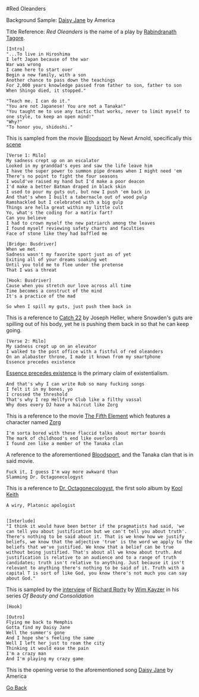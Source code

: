 #Red Oleanders

Background Sample: [Daisy Jane](https://www.youtube.com/watch?v=2JYuuk4L2Vc) by America

Title Reference: *Red Oleanders* is the name of a play by [Rabindranath Tagore](https://en.wikipedia.org/wiki/Rabindranath_Tagore).

```
[Intro]
"...To live in Hiroshima
I left Japan because of the war
War was wrong
I came here to start over
Begin a new family, with a son
Another chance to pass down the teachings
For 2,000 years knowledge passed from father to son, father to son
When Shingo died, it stopped."

"Teach me. I can do it."
"You are not Japanese! You are not a Tanaka!"
"You taught me to use any tactic that works, never to limit myself to one style, to keep an open mind!"
"Why?"
"To honor you, shidoshi."
```
This is sampled from the movie [Bloodsport](https://en.wikipedia.org/wiki/Bloodsport_(film)) by Newt Arnold, specifically this [scene](https://www.youtube.com/watch?v=hLbozjgBIE0)

```
[Verse 1: Milo]
My sadness crept up on an escalator
Looked in my granddad's eyes and saw the life leave him
I have the super power to summon pipe dreams when I might need 'em
There's no point to fight the four seasons
I would've raised my hand but I'd make a poor deacon
I'd make a better Batman draped in black skin
I used to pour my guts out, but now I push 'em back in
And that's when I built a tabernacle out of wood pulp
Ramshackled but I celebrated with a big gulp
Things are hella great within my little cult
Yo, what's the coding for a matrix fart?
Can you believe
I had to crown myself the new patriarch among the leaves
I found myself reviewing safety charts and faculties
Face of stone like they had baffled me

[Bridge: Busdriver]
When we met
Sadness wasn't my favorite sport just as of yet
Exiting all of your dreams soaking wet
Until you told me to flee under the pretense
That I was a threat

[Hook: Busdriver]
Cause when you stretch our love across all time
Time becomes a construct of the mind
It's a practice of the mad

So when I spill my guts, just push them back in
```
This is a reference to [Catch 22](https://en.wikipedia.org/wiki/Catch-22) by Joseph Heller, where Snowden's guts are spilling out of his body, yet he is pushing them back in so that he can keep going.

```
[Verse 2: Milo]
My sadness crept up on an elevator
I walked to the post office with a fistful of red oleanders
On an alabaster throne, I made it known from my smartphone
Essence precedes existence
```
[Essence precedes existence](https://en.wikipedia.org/wiki/Existence_precedes_essence) is the primary claim of existentialism. 

```
And that's why I can write Rob so many fucking songs
I felt it in my bones, yo
I crossed the threshold
That's why I rep Hellfyre Club like a filthy vassal
Why does every DJ have a haircut like Zorg
```
This is a reference to the movie [The Fifth Element](https://en.wikipedia.org/wiki/The_Fifth_Element) which features a character named [Zorg](http://www4.pictures.zimbio.com/mp/gJ5KjT9iDJKl.jpg)

```
I'm sorta bored with these flaccid talks about mortar boards
The mark of childhood's end like overlords
I found zen like a member of the Tanaka clan
```
A reference to the aforementioned [Bloodsport](https://en.wikipedia.org/wiki/Bloodsport_(film)), and the Tanaka clan that is in said movie. 

```
Fuck it, I guess I'm way more awkward than
Slamming Dr. Octagonecologyst
```
This is a reference to [Dr. Octagonecologyst](https://en.wikipedia.org/wiki/Dr._Octagonecologyst), the first solo album by [Kool Keith](https://en.wikipedia.org/wiki/Kool_Keith)

```
A wiry, Platonic apologist


[Interlude]
"I think it would have been better if the pragmatists had said, 'we can tell you about justification but we can't tell you about truth'. There's nothing to be said about it. That is we know how we justify beliefs, we know that the adjective 'true' is the word we apply to the beliefs that we've justified. We know that a belief can be true without being justified. That's about all we know about truth. And justification is relative to an audience and to a range of truth candidates; truth isn't relative to anything. Just because it isn't relevant to anything there's nothing to be said of it. Truth with a capital T is sort of like God, you know there's not much you can say about God."
```
This is sampled by the [interview](https://www.youtube.com/watch?time_continue=2&v=CzynRPP9XkY) of [Richard Rorty](https://en.wikipedia.org/wiki/Richard_Rorty) by [Wim Kayzer](https://nl.wikipedia.org/wiki/Wim_Kayzer) in his series *Of Beauty and Consolidation*

```
[Hook]

[Outro]
Flying me back to Memphis
Gotta find my Daisy Jane
Well the summer's gone
And I hope she's feeling the same
Well I left her just to roam the city
Thinking it would ease the pain
I'm a crazy man
And I'm playing my crazy game
```

This is the opening verse to the aforementioned song [Daisy Jane](https://www.youtube.com/watch?v=2JYuuk4L2Vc) by America

[Go Back](Cavalcade)